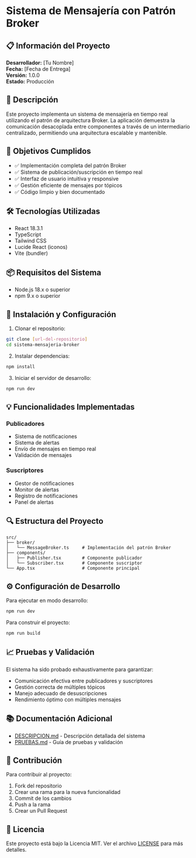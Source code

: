# Sistema de Mensajería con Patrón Broker

## 📋 Información del Proyecto

**Desarrollador:** [Tu Nombre]  
**Fecha:** [Fecha de Entrega]  
**Versión:** 1.0.0  
**Estado:** Producción

## 📝 Descripción

Este proyecto implementa un sistema de mensajería en tiempo real utilizando el patrón de arquitectura Broker. La aplicación demuestra la comunicación desacoplada entre componentes a través de un intermediario centralizado, permitiendo una arquitectura escalable y mantenible.

## 🎯 Objetivos Cumplidos

- ✅ Implementación completa del patrón Broker
- ✅ Sistema de publicación/suscripción en tiempo real
- ✅ Interfaz de usuario intuitiva y responsive
- ✅ Gestión eficiente de mensajes por tópicos
- ✅ Código limpio y bien documentado

## 🛠️ Tecnologías Utilizadas

- React 18.3.1
- TypeScript
- Tailwind CSS
- Lucide React (iconos)
- Vite (bundler)

## 📦 Requisitos del Sistema

- Node.js 18.x o superior
- npm 9.x o superior

## 🚀 Instalación y Configuración

1. Clonar el repositorio:
```bash
git clone [url-del-repositorio]
cd sistema-mensajeria-broker
```

2. Instalar dependencias:
```bash
npm install
```

3. Iniciar el servidor de desarrollo:
```bash
npm run dev
```

## 💡 Funcionalidades Implementadas

### Publicadores
- Sistema de notificaciones
- Sistema de alertas
- Envío de mensajes en tiempo real
- Validación de mensajes

### Suscriptores
- Gestor de notificaciones
- Monitor de alertas
- Registro de notificaciones
- Panel de alertas

## 🔍 Estructura del Proyecto

```
src/
├── broker/
│   └── MessageBroker.ts     # Implementación del patrón Broker
├── components/
│   ├── Publisher.tsx        # Componente publicador
│   └── Subscriber.tsx       # Componente suscriptor
└── App.tsx                  # Componente principal
```

## ⚙️ Configuración de Desarrollo

Para ejecutar en modo desarrollo:
```bash
npm run dev
```

Para construir el proyecto:
```bash
npm run build
```

## 📈 Pruebas y Validación

El sistema ha sido probado exhaustivamente para garantizar:
- Comunicación efectiva entre publicadores y suscriptores
- Gestión correcta de múltiples tópicos
- Manejo adecuado de desuscripciones
- Rendimiento óptimo con múltiples mensajes

## 📚 Documentación Adicional

- [DESCRIPCION.md](./DESCRIPCION.md) - Descripción detallada del sistema
- [PRUEBAS.md](./PRUEBAS.md) - Guía de pruebas y validación

## 🤝 Contribución

Para contribuir al proyecto:
1. Fork del repositorio
2. Crear una rama para la nueva funcionalidad
3. Commit de los cambios
4. Push a la rama
5. Crear un Pull Request

## 📄 Licencia

Este proyecto está bajo la Licencia MIT. Ver el archivo [LICENSE](LICENSE) para más detalles.